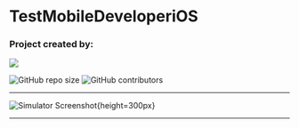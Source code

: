 # TestMobileDeveloperiOS
### Project created by:
<p align="left"> 
<a href="https://github.com/DanilaBolshakov1999">
<img src="https://img.shields.io/badge/DanilaBolshakov1999-blue"/></a>

![GitHub repo size](https://img.shields.io/github/repo-size/DanilaBolshakov1999/TestMobileDeveloperiOS)  ![GitHub contributors](https://img.shields.io/github/contributors/DanilaBolshakov1999/TestMobileDeveloperiOS)

---

![Simulator Screenshot](https://github.com/DanilaBolshakov1999/TestMobileDeveloperiOS/assets/47753945/69d9a44c-d62d-4791-805c-370919fdefb3){height=300px}

---
